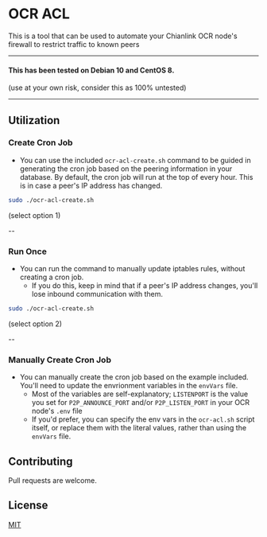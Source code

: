 # OCR ACL

This is a tool that can be used to automate your Chianlink OCR node's firewall to restrict traffic to known peers

---

#### This has been tested on Debian 10 and CentOS 8.

(use at your own risk, consider this as 100% untested)

---
## Utilization
### Create Cron Job
* You can use the included `ocr-acl-create.sh` command to be guided in generating the cron job based on the peering information in your database.  By default, the cron job will run at the top of every hour.  This is in case a peer's IP address has changed.

```bash
sudo ./ocr-acl-create.sh
```
(select option 1)

--
### Run Once
* You can run the command to manually update iptables rules, without creating a cron job.
  * If you do this, keep in mind that if a peer's IP address changes, you'll lose inbound communication with them.

```bash
sudo ./ocr-acl-create.sh
```
(select option 2)

--

### Manually Create Cron Job
* You can manually create the cron job based on the example included. You'll need to update the envrionment variables in the `envVars` file.
  * Most of the variables are self-explanatory; `LISTENPORT` is the value you set for `P2P_ANNOUNCE_PORT` and/or `P2P_LISTEN_PORT` in your OCR node's `.env` file
  * If you'd prefer, you can specify the env vars in the `ocr-acl.sh` script itself, or replace them with the literal values, rather than using the `envVars` file.


## Contributing
Pull requests are welcome.

## License
[MIT](https://choosealicense.com/licenses/mit/)
